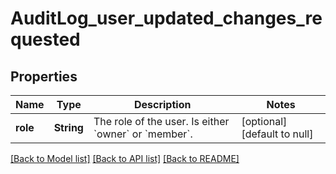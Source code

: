 # AuditLog_user_updated_changes_requested
## Properties

| Name | Type | Description | Notes |
|------------ | ------------- | ------------- | -------------|
| **role** | **String** | The role of the user. Is either &#x60;owner&#x60; or &#x60;member&#x60;. | [optional] [default to null] |

[[Back to Model list]](../README.md#documentation-for-models) [[Back to API list]](../README.md#documentation-for-api-endpoints) [[Back to README]](../README.md)

